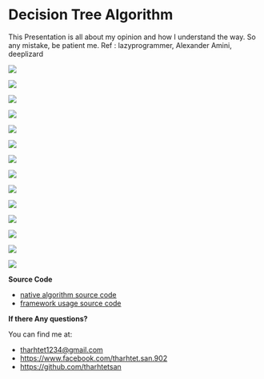 # Decision Tree Algorithm

This Presentation is all about my opinion and how I understand the way.
So any mistake, be patient me.
Ref : lazyprogrammer, Alexander Amini, deeplizard 




![](images\ds-1.PNG)

![](images/ds-2.PNG)

![](images/ds-3.PNG)

![](images/ds-4.PNG)

![](images/ds-5.PNG)

![](images/ds-6.PNG)

![](images/ds-7.PNG)

![](images/ds-8.png)

![](images/ds-9.PNG)

![](images/ds-10.PNG)

![](images/ds-11.PNG)

![](images/ds-12.png)

![](images/ds-13.PNG)

![](images/ds-14.png)



**Source Code**

- [native algorithm source code](https://github.com/tharhtetsan/zero_2_hero_python/blob/df95327f6f19d270ec97d8ed704843b78f495214/7_Deep_Learning/ANN/Native%20Simple%20Logistic%20Regression.ipynb)
- [framework usage source code](https://github.com/tharhtetsan/zero_2_hero_python/blob/df95327f6f19d270ec97d8ed704843b78f495214/7_Deep_Learning/ANN/tensorflow%20Simple%20Logistic%20Regression.ipynb)



**If there Any questions?**

You can find me at:

- tharhtet1234@gmail.com
- https://www.facebook.com/tharhtet.san.902
- https://github.com/tharhtetsan
